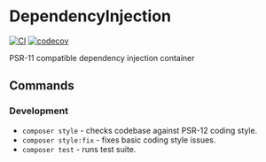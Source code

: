 # DependencyInjection

[![CI](https://github.com/entire-studio/dependency-injection/actions/workflows/ci.yml/badge.svg)](https://github.com/entire-studio/dependency-injection/actions/workflows/ci.yml)
[![codecov](https://codecov.io/github/entire-studio/dependency-injection/branch/master/graph/badge.svg?token=NTODzYRsCX)](https://codecov.io/github/entire-studio/dependency-injection)

PSR-11 compatible dependency injection container

## Commands

### Development
- `composer style` - checks codebase against PSR-12 coding style.
- `composer style:fix` - fixes basic coding style issues.
- `composer test` - runs test suite.
